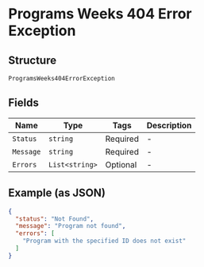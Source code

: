 
# Programs Weeks 404 Error Exception

## Structure

`ProgramsWeeks404ErrorException`

## Fields

| Name | Type | Tags | Description |
|  --- | --- | --- | --- |
| `Status` | `string` | Required | - |
| `Message` | `string` | Required | - |
| `Errors` | `List<string>` | Optional | - |

## Example (as JSON)

```json
{
  "status": "Not Found",
  "message": "Program not found",
  "errors": [
    "Program with the specified ID does not exist"
  ]
}
```

